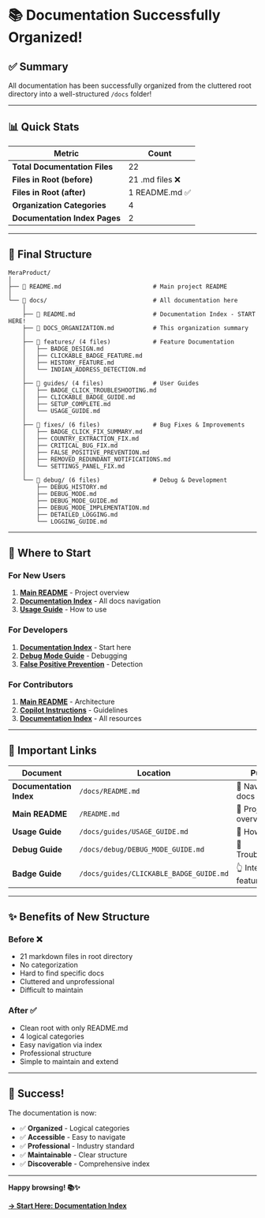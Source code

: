 # 📚 Documentation Successfully Organized!

## ✅ Summary

All documentation has been successfully organized from the cluttered root directory into a well-structured `/docs` folder!

---

## 📊 Quick Stats

| Metric | Count |
|--------|-------|
| **Total Documentation Files** | 22 |
| **Files in Root (before)** | 21 .md files ❌ |
| **Files in Root (after)** | 1 README.md ✅ |
| **Organization Categories** | 4 |
| **Documentation Index Pages** | 2 |

---

## 📂 Final Structure

```
MeraProduct/
│
├── 📄 README.md                          # Main project README
│
└── 📁 docs/                              # All documentation here
    │
    ├── 📖 README.md                      # Documentation Index - START HERE!
    ├── 📄 DOCS_ORGANIZATION.md           # This organization summary
    │
    ├── 📁 features/ (4 files)            # Feature Documentation
    │   ├── BADGE_DESIGN.md
    │   ├── CLICKABLE_BADGE_FEATURE.md
    │   ├── HISTORY_FEATURE.md
    │   └── INDIAN_ADDRESS_DETECTION.md
    │
    ├── 📁 guides/ (4 files)              # User Guides
    │   ├── BADGE_CLICK_TROUBLESHOOTING.md
    │   ├── CLICKABLE_BADGE_GUIDE.md
    │   ├── SETUP_COMPLETE.md
    │   └── USAGE_GUIDE.md
    │
    ├── 📁 fixes/ (6 files)               # Bug Fixes & Improvements
    │   ├── BADGE_CLICK_FIX_SUMMARY.md
    │   ├── COUNTRY_EXTRACTION_FIX.md
    │   ├── CRITICAL_BUG_FIX.md
    │   ├── FALSE_POSITIVE_PREVENTION.md
    │   ├── REMOVED_REDUNDANT_NOTIFICATIONS.md
    │   └── SETTINGS_PANEL_FIX.md
    │
    └── 📁 debug/ (6 files)               # Debug & Development
        ├── DEBUG_HISTORY.md
        ├── DEBUG_MODE.md
        ├── DEBUG_MODE_GUIDE.md
        ├── DEBUG_MODE_IMPLEMENTATION.md
        ├── DETAILED_LOGGING.md
        └── LOGGING_GUIDE.md
```

---

## 🎯 Where to Start

### For New Users
1. **[Main README](../README.md)** - Project overview
2. **[Documentation Index](docs/README.md)** - All docs navigation
3. **[Usage Guide](docs/guides/USAGE_GUIDE.md)** - How to use

### For Developers
1. **[Documentation Index](docs/README.md)** - Start here
2. **[Debug Mode Guide](docs/debug/DEBUG_MODE_GUIDE.md)** - Debugging
3. **[False Positive Prevention](docs/fixes/FALSE_POSITIVE_PREVENTION.md)** - Detection

### For Contributors
1. **[Main README](../README.md)** - Architecture
2. **[Copilot Instructions](../.github/copilot-instructions.md)** - Guidelines
3. **[Documentation Index](docs/README.md)** - All resources

---

## 🔗 Important Links

| Document | Location | Purpose |
|----------|----------|---------|
| **Documentation Index** | `/docs/README.md` | 📖 Navigate all docs |
| **Main README** | `/README.md` | 🚀 Project overview |
| **Usage Guide** | `/docs/guides/USAGE_GUIDE.md` | 📱 How to use |
| **Debug Guide** | `/docs/debug/DEBUG_MODE_GUIDE.md` | 🐛 Troubleshooting |
| **Badge Guide** | `/docs/guides/CLICKABLE_BADGE_GUIDE.md` | 👆 Interactive features |

---

## ✨ Benefits of New Structure

### Before ❌
- 21 markdown files in root directory
- No categorization
- Hard to find specific docs
- Cluttered and unprofessional
- Difficult to maintain

### After ✅
- Clean root with only README.md
- 4 logical categories
- Easy navigation via index
- Professional structure
- Simple to maintain and extend

---

## 🎉 Success!

The documentation is now:
- ✅ **Organized** - Logical categories
- ✅ **Accessible** - Easy to navigate
- ✅ **Professional** - Industry standard
- ✅ **Maintainable** - Clear structure
- ✅ **Discoverable** - Comprehensive index

---

**Happy browsing! 📚✨**

**[→ Start Here: Documentation Index](docs/README.md)**

